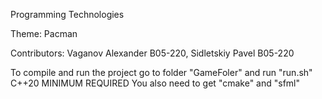 Programming Technologies

Theme: Pacman

Contributors: Vaganov Alexander B05-220, Sidletskiy Pavel B05-220

To compile and run the project go to folder "GameFoler" and run "run.sh"
C++20 MINIMUM REQUIRED
You also need to get "cmake" and "sfml"
